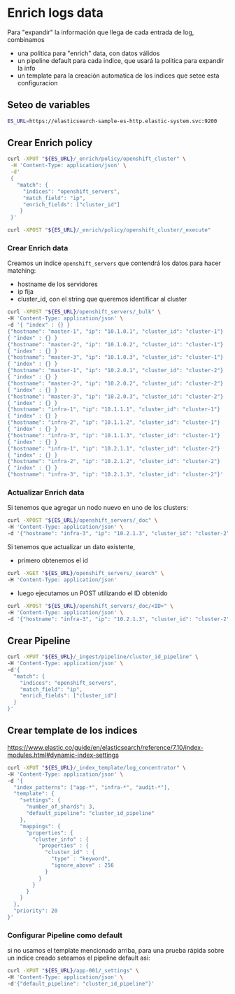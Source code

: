 # Enrich logs data

Para "expandir" la información que llega de cada entrada de log, combinamos

- una politica para "enrich" data, con datos válidos
- un pipeline default para cada indice, que usará la politica para expandir la info
- un template para la creación automatica de los indices que setee esta configuracion

## Seteo de variables

```bash
ES_URL=https://elasticsearch-sample-es-http.elastic-system.svc:9200

```

## Crear Enrich policy

```bash
curl -XPUT "${ES_URL}/_enrich/policy/openshift_cluster" \
 -H 'Content-Type: application/json' \
 -d'
 {
   "match": {
     "indices": "openshift_servers",
     "match_field": "ip",
     "enrich_fields": ["cluster_id"]
    }
 }'

curl -XPOST "${ES_URL}/_enrich/policy/openshift_cluster/_execute"
```

### Crear Enrich data

Creamos un indice `openshift_servers` que contendrá los datos para hacer matching:

- hostname de los servidores
- ip fija
- cluster_id, con el string que queremos identificar al cluster

```bash
curl -XPOST "${ES_URL}/openshift_servers/_bulk" \
-H 'Content-Type: application/json' \
-d '{ "index" : {} }
{"hostname": "master-1", "ip": "10.1.0.1", "cluster_id": "cluster-1"}
{ "index" : {} }
{"hostname": "master-2", "ip": "10.1.0.2", "cluster_id": "cluster-1"}
{ "index" : {} }
{"hostname": "master-3", "ip": "10.1.0.3", "cluster_id": "cluster-1"}
{ "index" : {} }
{"hostname": "master-1", "ip": "10.2.0.1", "cluster_id": "cluster-2"}
{ "index" : {} }
{"hostname": "master-2", "ip": "10.2.0.2", "cluster_id": "cluster-2"}
{ "index" : {} }
{"hostname": "master-3", "ip": "10.2.0.3", "cluster_id": "cluster-2"}
{ "index" : {} }
{"hostname": "infra-1", "ip": "10.1.1.1", "cluster_id": "cluster-1"}
{ "index" : {} }
{"hostname": "infra-2", "ip": "10.1.1.2", "cluster_id": "cluster-1"}
{ "index" : {} }
{"hostname": "infra-3", "ip": "10.1.1.3", "cluster_id": "cluster-1"}
{ "index" : {} }
{"hostname": "infra-1", "ip": "10.2.1.1", "cluster_id": "cluster-2"}
{ "index" : {} }
{"hostname": "infra-2", "ip": "10.2.1.2", "cluster_id": "cluster-2"}
{ "index" : {} }
{"hostname": "infra-3", "ip": "10.2.1.3", "cluster_id": "cluster-2"}'
```

### Actualizar Enrich data

Si tenemos que agregar un nodo nuevo en uno de los clusters:

```bash
curl -XPOST "${ES_URL}/openshift_servers/_doc" \
-H 'Content-Type: application/json' \
-d '{"hostname": "infra-3", "ip": "10.2.1.3", "cluster_id": "cluster-2"}'
```

Si tenemos que actualizar un dato existente, 

- primero obtenemos el id
```bash
curl -XGET "${ES_URL}/openshift_servers/_search" \
-H 'Content-Type: application/json'
```

- luego ejecutamos un POST utilizando el ID obtenido

```bash
curl -XPOST "${ES_URL}/openshift_servers/_doc/<ID>" \
-H 'Content-Type: application/json' \
-d '{"hostname": "infra-3", "ip": "10.2.1.3", "cluster_id": "cluster-2"}'
```

## Crear Pipeline

```bash
curl -XPUT "${ES_URL}/_ingest/pipeline/cluster_id_pipeline" \
-H 'Content-Type: application/json' \
-d'{
  "match": {
    "indices": "openshift_servers",
    "match_field": "ip",
    "enrich_fields": ["cluster_id"]
  }
}'
```

## Crear template de los indices

https://www.elastic.co/guide/en/elasticsearch/reference/7.10/index-modules.html#dynamic-index-settings

```bash
curl -XPUT "${ES_URL}/_index_template/log_concentrator" \
-H 'Content-Type: application/json' \
-d '{
  "index_patterns": ["app-*", "infra-*", "audit-*"],
  "template": {
    "settings": {
      "number_of_shards": 3,
      "default_pipeline": "cluster_id_pipeline"
    },
    "mappings": {
      "properties": {
        "cluster_info" : {
          "properties" : {
            "cluster_id" : {
              "type" : "keyword",
              "ignore_above" : 256
            }
          }
        }
      }
    }
  },
  "priority": 20
}'
```

### Configurar Pipeline como default

si no usamos el template mencionado arriba, para una prueba rápida sobre un indice creado seteamos el pipeline default asi:

```bash
curl -XPUT "${ES_URL}/app-001/_settings" \
-H 'Content-Type: application/json' \
-d'{"default_pipeline": "cluster_id_pipeline"}'
```
